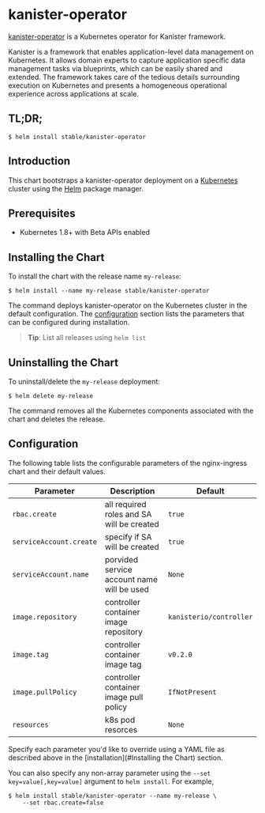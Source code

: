 # kanister-operator

[kanister-operator](https://github.com/kanisterio/kanister) is a Kubernetes operator for Kanister framework.

Kanister is a framework that enables application-level data management on Kubernetes. It allows domain experts to capture application specific data management tasks via blueprints, which can be easily shared and extended. The framework takes care of the tedious details surrounding execution on Kubernetes and presents a homogeneous operational experience across applications at scale.

## TL;DR;

```console
$ helm install stable/kanister-operator
```

## Introduction

This chart bootstraps a kanister-operator deployment on a [Kubernetes](http://kubernetes.io) cluster using the [Helm](https://helm.sh) package manager.

## Prerequisites
  - Kubernetes 1.8+ with Beta APIs enabled

## Installing the Chart

To install the chart with the release name `my-release`:

```console
$ helm install --name my-release stable/kanister-operator
```

The command deploys kanister-operator on the Kubernetes cluster in the default configuration. The [configuration](#configuration) section lists the parameters that can be configured during installation.

> **Tip**: List all releases using `helm list`

## Uninstalling the Chart

To uninstall/delete the `my-release` deployment:

```console
$ helm delete my-release
```

The command removes all the Kubernetes components associated with the chart and deletes the release.

## Configuration

The following table lists the configurable parameters of the nginx-ingress chart and their default values.

Parameter | Description | Default
--- | --- | ---
`rbac.create` | all required roles and SA will be created | `true`
`serviceAccount.create`| specify if SA will be created | `true`
`serviceAccount.name`| porvided service account name will be used | `None`
`image.repository` | controller container image repository | `kanisterio/controller`
`image.tag` | controller container image tag | `v0.2.0`
`image.pullPolicy` | controller container image pull policy | `IfNotPresent`
`resources` | k8s pod resorces | `None`

Specify each parameter you'd like to override using a YAML file as described above in the [installation](#Installing the Chart) section.

You can also specify any non-array parameter using the `--set key=value[,key=value]` argument to `helm install`. For example,

```console
$ helm install stable/kanister-operator --name my-release \
    --set rbac.create=false
```
